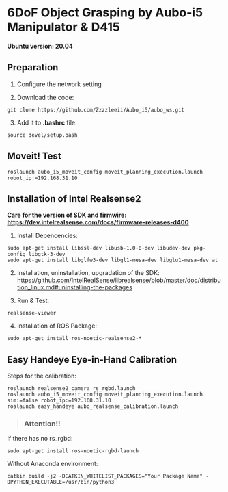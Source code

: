   # 6DoF Object Grasping by Aubo-i5 Manipulator & D415
  
**Ubuntu version: 20.04**

## Preparation

1. Configure the network setting

2. Download the code:
```
git clone https://github.com/Zzzzleeii/Aubo_i5/aubo_ws.git
```

3. Add it to **.bashrc** file:
```
source devel/setup.bash
```

## Moveit! Test

```
roslaunch aubo_i5_moveit_config moveit_planning_execution.launch robot_ip:=192.168.31.10
```

## Installation of Intel Realsense2

**Care for the version of SDK and firmwire: https://dev.intelrealsense.com/docs/firmware-releases-d400**

1. Install Depencencies:
```
sudo apt-get install libssl-dev libusb-1.0-0-dev libudev-dev pkg-config libgtk-3-dev
sudo apt-get install libglfw3-dev libgl1-mesa-dev libglu1-mesa-dev at
```

2. Installation, uninstallation, upgradation of the SDK: https://github.com/IntelRealSense/librealsense/blob/master/doc/distribution_linux.md#uninstalling-the-packages

3. Run & Test:
```
realsense-viewer
```

4. Installation of ROS Package:
```
sudo apt-get install ros-noetic-realsense2-*
```

## Easy Handeye Eye-in-Hand Calibration

Steps for the calibration:
```
roslaunch realsense2_camera rs_rgbd.launch
roslaunch aubo_i5_moveit_config moveit_planning_execution.launch sim:=false robot_ip:=192.168.31.10
roslaunch easy_handeye aubo_realsense_calibration.launch
```

> ### Attention!!

If there has no rs_rgbd:
```
sudo apt-get install ros-noetic-rgbd-launch
```

Without Anaconda environment:
```
catkin build -j2 -DCATKIN_WHITELIST_PACKAGES="Your Package Name" -DPYTHON_EXECUTABLE=/usr/bin/python3
```
